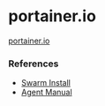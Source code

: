 # portainer.io
[portainer.io](https://www.portainer.io/)

### References
* [Swarm Install](https://documentation.portainer.io/v2.0/deploy/ceinstallswarm/)
* [Agent Manual](https://downloads.portainer.io/edge_agent_guide.pdf)